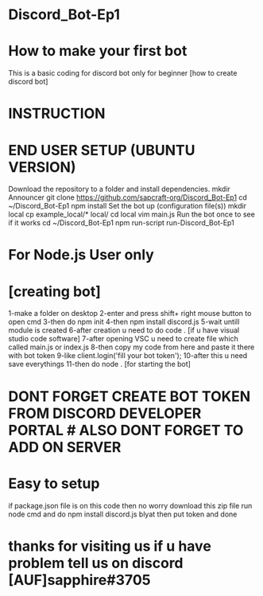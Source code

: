# Discord_Bot-Ep1 
# How to make your first bot
This is a basic coding for discord bot only for beginner [how to create discord bot]

# INSTRUCTION
# END USER SETUP (UBUNTU VERSION)
Download the repository to a folder and install dependencies.
mkdir Announcer
git clone https://github.com/sapcraft-org/Discord_Bot-Ep1
cd ~/Discord_Bot-Ep1
npm install
Set the bot up (configuration file(s))
mkdir local
cp example_local/* local/
cd local
vim main.js
Run the bot once to see if it works
cd ~/Discord_Bot-Ep1
npm run-script run-Discord_Bot-Ep1

# For Node.js User only
 # [creating bot] #
1-make a folder on desktop
2-enter and press shift+ right mouse button to open cmd
3-then do npm init
4-then npm install discord.js
5-wait untill module is created 
6-after creation u need to do code . [if u have visual studio code software]
7-after opening VSC u need to create file which called main.js or index.js
8-then copy my code  from here and paste it there with bot token
9-like client.login('fill your bot token');
10-after this u need save everythings
11-then do node . [for starting the bot]
# DONT FORGET CREATE BOT TOKEN FROM DISCORD DEVELOPER PORTAL # ALSO DONT FORGET TO ADD ON SERVER

# Easy to setup 
if package.json file is on this code then no worry 
download this zip file run node cmd 
and do npm install discord.js 
blyat then put token and done 
#                                    thanks for visiting us if u have problem tell us on discord [AUF]sapphire#3705
